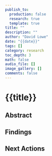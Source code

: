```yaml
---
publish_to:
  production: false
  research: true
  template: true
title: ""
description: ""
author: "David Lowe"
date: "{{date}}"
tags: []
category: research
toc_depth: 3
math: false
audio_file: []
image_gallery: []
comments: false
---
```


# {{title}}

## Abstract

## Findings

## Next Actions
